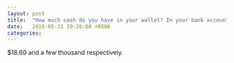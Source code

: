 ```yaml
---
layout: post
title:  "How much cash do you have in your wallet? In your bank account?"
date:   2016-05-31 20:20:00 +0800
categories: 
---
```

$18.60 and a few thousand respectively.
